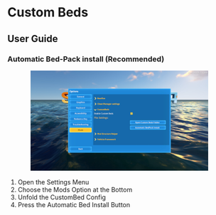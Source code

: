 # Custom Beds
## User Guide

### Automatic Bed-Pack install (Recommended)

<div align=center>
   
<img width="400" src="images/CustomBedsUser1.jpg">

</div>

1. Open the Settings Menu
2. Choose the Mods Option at the Bottom
3. Unfold the CustomBed Config
4. Press the Automatic Bed Install Button

